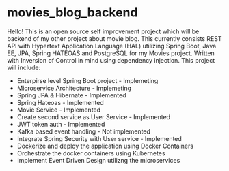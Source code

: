 # movies_blog_backend

Hello! This is an open source self improvement project which will be backend of my other project about movie blog. This currently consists REST API with Hypertext Application Language (HAL) utilizing Spring Boot, Java EE, JPA, Spring HATEOAS and PostgreSQL for my Movies project. Written with Inversion of Control in mind using dependency injection. This project will include:

  - Enterpirse level Spring Boot project - Implemeting
  - Microservice Architecture - Implemeting
  - Spring JPA & Hibernate - Implemented
  - Spring Hateoas - Implemented
  - Movie Service - Implemented
  - Create second service as User Service - Implemented
  - JWT token auth - Implemented
  - Kafka based event handling - Not implemented
  - Integrate Spring Security with User service - Implemented
  - Dockerize and deploy the application using Docker Containers 
  - Orchestrate the docker containers using Kubernetes
  - Implement Event Driven Design utilizng the microservices




